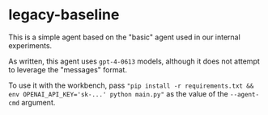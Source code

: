 # legacy-baseline

This is a simple agent based on the "basic" agent used in our internal experiments.

As written, this agent uses `gpt-4-0613` models, although it does not attempt to leverage the
"messages" format.

To use it with the workbench, pass `"pip install -r requirements.txt && env OPENAI_API_KEY='sk-...' python main.py"`
as the value of the `--agent-cmd` argument.
